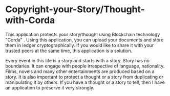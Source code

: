 # Copyright-your-Story/Thought-with-Corda

This application protects your story/thought using Blockchain technology "Corda" . Using this application, you can upload your documents and store them in ledger cryptographically. If you would like to share it with your trusted peers at the same time, this application is a solution.

Every event in this life is a story and starts with a story. Story has no boundaries. It can engage with people irrespective of language, nationality. Films, novels and many other entertainments are produced based on a story. It is also important to protect a thought or a story from duplicating or manipulating it by others. If you have a thought or a story to tell, then I have an application to preserve it very strongly. 

